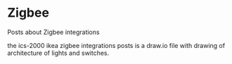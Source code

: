 # Zigbee
Posts about Zigbee integrations

the ics-2000 ikea zigbee integrations posts is a draw.io file with drawing of architecture of lights and switches.
